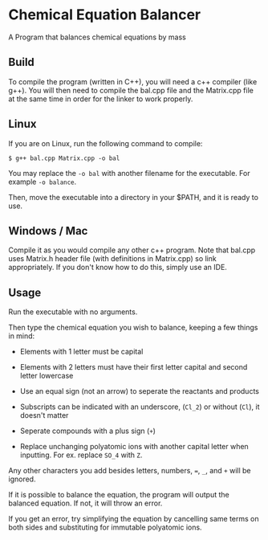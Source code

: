 # Chemical Equation Balancer
A Program that balances chemical equations by mass

## Build

To compile the program (written in C++), you will need a c++ compiler (like g++). You will then need to compile the bal.cpp file and the Matrix.cpp file at the same time in order for the linker to work properly.

## Linux

If you are on Linux, run the following command to compile:

```
$ g++ bal.cpp Matrix.cpp -o bal
```

You may replace the `-o bal` with another filename for the executable. For example `-o balance`.

Then, move the executable into a directory in your $PATH, and it is ready to use.

## Windows / Mac

Compile it as you would compile any other c++ program. Note that bal.cpp uses Matrix.h header file (with definitions in Matrix.cpp) so link appropriately. If you don't know how to do this, simply use an IDE.


## Usage

Run the executable with no arguments.

Then type the chemical equation you wish to balance, keeping a few things in mind:

- Elements with 1 letter must be capital

- Elements with 2 letters must have their first letter capital and second letter lowercase

- Use an equal sign (not an arrow) to seperate the reactants and products

- Subscripts can be indicated with an underscore, (`Cl_2`) or without (`Cl`), it doesn't matter

- Seperate compounds with a plus sign (`+`)

- Replace unchanging polyatomic ions with another capital letter when inputting. For ex. replace `SO_4` with `Z`.

Any other characters you add besides letters, numbers, `=`, `_`, and `+` will be ignored.

If it is possible to balance the equation, the program will output the balanced equation. If not, it will throw an error.

If you get an error, try simplifying the equation by cancelling same terms on both sides and substituting for immutable polyatomic ions.

